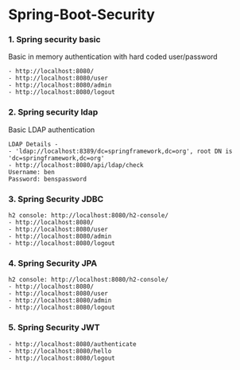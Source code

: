 # Spring-Boot-Security

### 1. Spring security basic
Basic in memory authentication with hard coded user/password
````
- http://localhost:8080/
- http://localhost:8080/user
- http://localhost:8080/admin
- http://localhost:8080/logout
````
### 2. Spring security ldap
Basic LDAP authentication
````
LDAP Details - 
- 'ldap://localhost:8389/dc=springframework,dc=org', root DN is 'dc=springframework,dc=org'
- http://localhost:8080/api/ldap/check
Username: ben
Password: benspassword
````

### 3. Spring Security JDBC
````
h2 console: http://localhost:8080/h2-console/
- http://localhost:8080/
- http://localhost:8080/user
- http://localhost:8080/admin
- http://localhost:8080/logout
````

### 4. Spring Security JPA
````
h2 console: http://localhost:8080/h2-console/
- http://localhost:8080/
- http://localhost:8080/user
- http://localhost:8080/admin
- http://localhost:8080/logout
````

### 5. Spring Security JWT
````
- http://localhost:8080/authenticate
- http://localhost:8080/hello
- http://localhost:8080/logout
````

